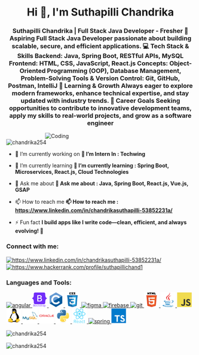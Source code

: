 <h1 align="center">Hi 👋, I'm Suthapilli Chandrika</h1>
<h3 align="center">Suthapilli Chandrika | Full Stack Java Developer - Fresher 🚀 Aspiring Full Stack Java Developer passionate about building scalable, secure, and efficient applications. 💻 Tech Stack & Skills Backend: Java, Spring Boot, RESTful APIs, MySQL Frontend: HTML, CSS, JavaScript, React.js Concepts: Object-Oriented Programming (OOP), Database Management, Problem-Solving Tools & Version Control: Git, GitHub, Postman, IntelliJ 🌱 Learning & Growth Always eager to explore modern frameworks, enhance technical expertise, and stay updated with industry trends. 🎯 Career Goals Seeking opportunities to contribute to innovative development teams, apply my skills to real-world projects, and grow as a software engineer</h3>
<img align="right" alt="Coding" width="400" src="https://th.bing.com/th/id/OIP.GzYioehRl1Zmvxo9pnKl2QAAAA?rs=1&pid=ImgDetMain">
<p align="left"> <img src="https://komarev.com/ghpvc/?username=chandrika254&label=Profile%20views&color=0e75b6&style=flat" alt="chandrika254" /> </p>

- 🔭 I’m currently working on **🔭 I’m Intern In : Techwing**

- 🌱 I’m currently learning **🌱 I’m currently learning : Spring Boot, Microservices, React.js, Cloud Technologies**

- 💬 Ask me about **💬 Ask me about : Java, Spring Boot, React.js, Vue.js, GSAP**

- 📫 How to reach me **📫 How to reach me : https://www.linkedin.com/in/chandrikasuthapilli-53852231a/**

- ⚡ Fun fact **I build apps like I write code—clean, efficient, and always evolving! 🚀**

<h3 align="left">Connect with me:</h3>
<p align="left">
<a href="https://linkedin.com/in/https://www.linkedin.com/in/chandrikasuthapilli-53852231a/" target="blank"><img align="center" src="https://raw.githubusercontent.com/rahuldkjain/github-profile-readme-generator/master/src/images/icons/Social/linked-in-alt.svg" alt="https://www.linkedin.com/in/chandrikasuthapilli-53852231a/" height="30" width="40" /></a>
<a href="https://www.hackerrank.com/https://www.hackerrank.com/profile/suthapillichand1" target="blank"><img align="center" src="https://raw.githubusercontent.com/rahuldkjain/github-profile-readme-generator/master/src/images/icons/Social/hackerrank.svg" alt="https://www.hackerrank.com/profile/suthapillichand1" height="30" width="40" /></a>
</p>

<h3 align="left">Languages and Tools:</h3>
<p align="left"> <a href="https://angular.io" target="_blank" rel="noreferrer"> <img src="https://angular.io/assets/images/logos/angular/angular.svg" alt="angular" width="40" height="40"/> </a> <a href="https://getbootstrap.com" target="_blank" rel="noreferrer"> <img src="https://raw.githubusercontent.com/devicons/devicon/master/icons/bootstrap/bootstrap-plain-wordmark.svg" alt="bootstrap" width="40" height="40"/> </a> <a href="https://www.cprogramming.com/" target="_blank" rel="noreferrer"> <img src="https://raw.githubusercontent.com/devicons/devicon/master/icons/c/c-original.svg" alt="c" width="40" height="40"/> </a> <a href="https://www.w3schools.com/css/" target="_blank" rel="noreferrer"> <img src="https://raw.githubusercontent.com/devicons/devicon/master/icons/css3/css3-original-wordmark.svg" alt="css3" width="40" height="40"/> </a> <a href="https://www.figma.com/" target="_blank" rel="noreferrer"> <img src="https://www.vectorlogo.zone/logos/figma/figma-icon.svg" alt="figma" width="40" height="40"/> </a> <a href="https://firebase.google.com/" target="_blank" rel="noreferrer"> <img src="https://www.vectorlogo.zone/logos/firebase/firebase-icon.svg" alt="firebase" width="40" height="40"/> </a> <a href="https://git-scm.com/" target="_blank" rel="noreferrer"> <img src="https://www.vectorlogo.zone/logos/git-scm/git-scm-icon.svg" alt="git" width="40" height="40"/> </a> <a href="https://www.w3.org/html/" target="_blank" rel="noreferrer"> <img src="https://raw.githubusercontent.com/devicons/devicon/master/icons/html5/html5-original-wordmark.svg" alt="html5" width="40" height="40"/> </a> <a href="https://www.java.com" target="_blank" rel="noreferrer"> <img src="https://raw.githubusercontent.com/devicons/devicon/master/icons/java/java-original.svg" alt="java" width="40" height="40"/> </a> <a href="https://developer.mozilla.org/en-US/docs/Web/JavaScript" target="_blank" rel="noreferrer"> <img src="https://raw.githubusercontent.com/devicons/devicon/master/icons/javascript/javascript-original.svg" alt="javascript" width="40" height="40"/> </a> <a href="https://www.linux.org/" target="_blank" rel="noreferrer"> <img src="https://raw.githubusercontent.com/devicons/devicon/master/icons/linux/linux-original.svg" alt="linux" width="40" height="40"/> </a> <a href="https://www.mysql.com/" target="_blank" rel="noreferrer"> <img src="https://raw.githubusercontent.com/devicons/devicon/master/icons/mysql/mysql-original-wordmark.svg" alt="mysql" width="40" height="40"/> </a> <a href="https://www.oracle.com/" target="_blank" rel="noreferrer"> <img src="https://raw.githubusercontent.com/devicons/devicon/master/icons/oracle/oracle-original.svg" alt="oracle" width="40" height="40"/> </a> <a href="https://www.python.org" target="_blank" rel="noreferrer"> <img src="https://raw.githubusercontent.com/devicons/devicon/master/icons/python/python-original.svg" alt="python" width="40" height="40"/> </a> <a href="https://reactjs.org/" target="_blank" rel="noreferrer"> <img src="https://raw.githubusercontent.com/devicons/devicon/master/icons/react/react-original-wordmark.svg" alt="react" width="40" height="40"/> </a> <a href="https://spring.io/" target="_blank" rel="noreferrer"> <img src="https://www.vectorlogo.zone/logos/springio/springio-icon.svg" alt="spring" width="40" height="40"/> </a> <a href="https://www.typescriptlang.org/" target="_blank" rel="noreferrer"> <img src="https://raw.githubusercontent.com/devicons/devicon/master/icons/typescript/typescript-original.svg" alt="typescript" width="40" height="40"/> </a> </p>

<p><img align="center" src="https://github-readme-stats.vercel.app/api/top-langs?username=chandrika254&show_icons=true&locale=en&layout=compact" alt="chandrika254" /></p>

<p><img align="center" src="https://github-readme-streak-stats.herokuapp.com/?user=chandrika254&" alt="chandrika254" /></p>
